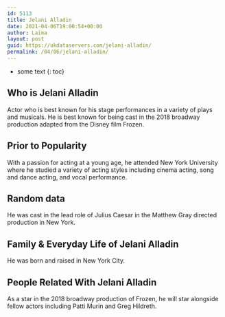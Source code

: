 ```yaml
---
id: 5113
title: Jelani Alladin
date: 2021-04-06T19:00:54+00:00
author: Laima
layout: post
guid: https://ukdataservers.com/jelani-alladin/
permalink: /04/06/jelani-alladin/
---
```


* some text
{: toc}


## Who is Jelani Alladin
                  
                  
                  
Actor who is best known for his stage performances in a variety of plays and musicals. He is best known for being cast in the 2018 broadway production adapted from the Disney film Frozen. 
                  
              
            
              
            
                
                
                
## Prior to Popularity
                  
                  
                  
With a passion for acting at a young age, he attended New York University where he studied a variety of acting styles including cinema acting, song and dance acting, and vocal performance. 
                  
              
            
              
            
                
                
                
## Random data
                  
                  
                  
He was cast in the lead role of Julius Caesar in the Matthew Gray directed production in New York. 
                  
              
            
              
            
                
                
                
## Family & Everyday Life of Jelani Alladin
                  
                  
                  
He was born and raised in New York City. 
                  
              
            
              
            
                
                
                
## People Related With Jelani Alladin
                  
                  
                  
As a star in the 2018 broadway production of Frozen, he will star alongside fellow actors including Patti Murin and Greg Hildreth. 
                  
              
            
              
            
                
              
            
              
              
            
            
              
            
          
          
          